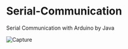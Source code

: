# Serial-Communication
Serial Communication with Arduino by Java

![Capture](https://user-images.githubusercontent.com/69444682/122705959-f13ebe80-d280-11eb-8b41-c52b45d65796.PNG)
